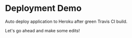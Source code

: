# Deployment Demo

Auto deploy application to Heroku after green Travis CI build.

Let's go ahead and make some edits!
